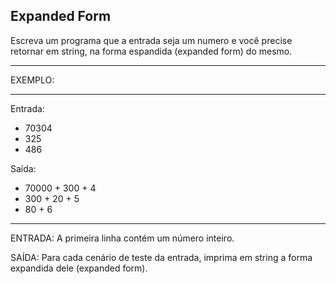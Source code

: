 ## Expanded Form

Escreva um programa que a entrada seja um numero e você precise retornar em string, na forma espandida (expanded form) do mesmo.

---

EXEMPLO:

---

Entrada:

-  70304
-  325
-  486

Saída:

-  70000 + 300 + 4
-  300 + 20 + 5
-  80 + 6

---

ENTRADA: A primeira linha contém um número inteiro.

SAÍDA: Para cada cenário de teste da entrada, imprima em string a forma expandida dele (expanded form).
